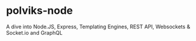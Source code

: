 # polviks-node
A dive into Node.JS, Express, Templating Engines, REST API, Websockets &amp; Socket.io and GraphQL
